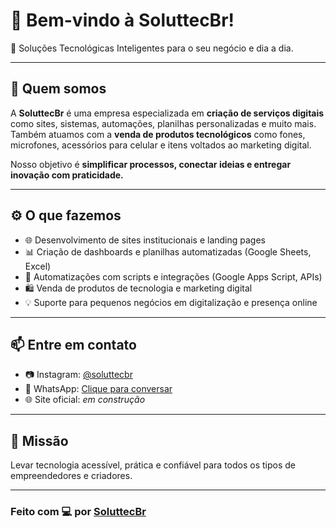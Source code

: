 # 👋 Bem-vindo à SoluttecBr!

🚀 Soluções Tecnológicas Inteligentes para o seu negócio e dia a dia.

---

## 💼 Quem somos

A **SoluttecBr** é uma empresa especializada em **criação de serviços digitais** como sites, sistemas, automações, planilhas personalizadas e muito mais. Também atuamos com a **venda de produtos tecnológicos** como fones, microfones, acessórios para celular e itens voltados ao marketing digital.

Nosso objetivo é **simplificar processos, conectar ideias e entregar inovação com praticidade.**

---

## ⚙️ O que fazemos

- 🌐 Desenvolvimento de sites institucionais e landing pages
- 📊 Criação de dashboards e planilhas automatizadas (Google Sheets, Excel)
- 🤖 Automatizações com scripts e integrações (Google Apps Script, APIs)
- 🛍️ Venda de produtos de tecnologia e marketing digital
- 💡 Suporte para pequenos negócios em digitalização e presença online

---

## 📫 Entre em contato

- 📷 Instagram: [@soluttecbr](https://instagram.com/soluttecbr)
- 📱 WhatsApp: [Clique para conversar](https://wa.me/35997723497)
- 🌐 Site oficial: *em construção*

---

## 🌟 Missão

Levar tecnologia acessível, prática e confiável para todos os tipos de empreendedores e criadores.

---

### Feito com 💻 por [SoluttecBr](https://github.com/soluttecbr)
